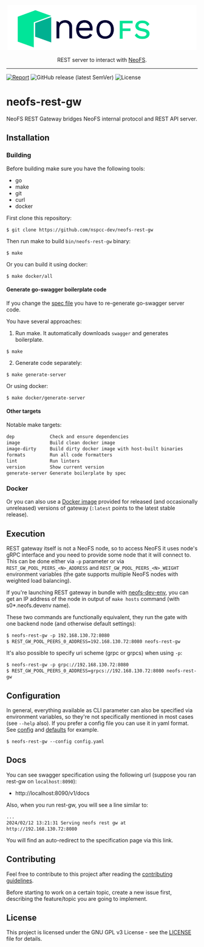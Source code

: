 <p align="center">
<img src="./.github/logo.svg" width="500px" alt="NeoFS">
</p>
<p align="center">
  REST server to interact with <a href="https://fs.neo.org">NeoFS</a>.
</p>

---
[![Report](https://goreportcard.com/badge/github.com/nspcc-dev/neofs-rest-gw)](https://goreportcard.com/report/github.com/nspcc-dev/neofs-rest-gw)
![GitHub release (latest SemVer)](https://img.shields.io/github/v/release/nspcc-dev/neofs-rest-gw?sort=semver)
![License](https://img.shields.io/github/license/nspcc-dev/neofs-rest-gw.svg?style=popout)

# neofs-rest-gw

NeoFS REST Gateway bridges NeoFS internal protocol and REST API server.

## Installation

### Building

Before building make sure you have the following tools:

* go
* make
* git
* curl
* docker

First clone this repository:

```shell
$ git clone https://github.com/nspcc-dev/neofs-rest-gw
```

Then run make to build `bin/neofs-rest-gw` binary:

```shell
$ make
```

Or you can build it using docker:

```shell
$ make docker/all
```

#### Generate go-swagger boilerplate code

If you change the [spec file](./spec/rest.yaml) you have to re-generate go-swagger server code.

You have several approaches:

1. Run make. It automatically downloads `swagger` and generates boilerplate.

```shell
$ make
```

2. Generate code separately:

```shell
$ make generate-server
```

Or using docker:

```shell
$ make docker/generate-server
```

#### Other targets

Notable make targets:

```
dep             Check and ensure dependencies
image           Build clean docker image
image-dirty     Build dirty docker image with host-built binaries
formats         Run all code formatters
lint            Run linters
version         Show current version
generate-server Generate boilerplate by spec
```

### Docker

Or you can also use a [Docker image](https://hub.docker.com/r/nspccdev/neofs-rest-gw) provided for released
(and occasionally unreleased) versions of gateway (`:latest` points to the latest stable release).

## Execution

REST gateway itself is not a NeoFS node, so to access NeoFS it uses node's gRPC interface and you need to provide some
node that it will connect to. This can be done either via `-p` parameter or via `REST_GW_POOL_PEERS_<N>_ADDRESS` and
`REST_GW_POOL_PEERS_<N>_WEIGHT` environment variables (the gate supports multiple NeoFS nodes with weighted load balancing).

If you're launching REST gateway in bundle with [neofs-dev-env](https://github.com/nspcc-dev/neofs-dev-env), you can get
an IP address of the node in output of `make hosts` command
(with s0*.neofs.devenv name).

These two commands are functionally equivalent, they run the gate with one backend node (and otherwise default
settings):

```shell
$ neofs-rest-gw -p 192.168.130.72:8080
$ REST_GW_POOL_PEERS_0_ADDRESS=192.168.130.72:8080 neofs-rest-gw
```

It's also possible to specify uri scheme (grpc or grpcs) when using `-p`:

```shell
$ neofs-rest-gw -p grpc://192.168.130.72:8080
$ REST_GW_POOL_PEERS_0_ADDRESS=grpcs://192.168.130.72:8080 neofs-rest-gw
```

## Configuration

In general, everything available as CLI parameter can also be specified via environment variables, so they're not
specifically mentioned in most cases (see `--help` also). If you prefer a config file you can use it in yaml format.
See [config](./config/config.yaml) and [defaults](./docs/gate-configuration.md) for example.

```shell
$ neofs-rest-gw --config config.yaml
```

## Docs

You can see swagger specification using the following url
(suppose you ran rest-gw on `localhost:8090`):

* http://localhost:8090/v1/docs

Also, when you run rest-gw, you will see a line similar to:
```shell
...
2024/02/12 13:21:31 Serving neofs rest gw at http://192.168.130.72:8080
```
You will find an auto-redirect to the specification page via this link.

## Contributing

Feel free to contribute to this project after reading the [contributing guidelines](CONTRIBUTING.md).

Before starting to work on a certain topic, create a new issue first, describing
the feature/topic you are going to implement.

## License

This project is licensed under the GNU GPL v3 License -
see the [LICENSE](LICENSE) file for details.
